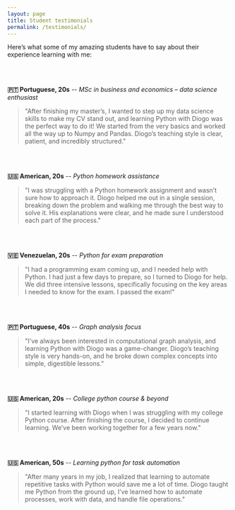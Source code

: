 ```yaml
---
layout: page
title: Student testimonials
permalink: /testimonials/
---
```


Here’s what some of my amazing students have to say about their experience learning with me:

<br/><br/>

**:portugal: Portuguese, 20s** -- *MSc in business and economics – data science enthusiast*

> "After finishing my master’s, I wanted to step up my data science skills to make my CV stand out, and learning Python with Diogo was the perfect way to do it! We started from the very basics and worked all the way up to Numpy and Pandas. Diogo’s teaching style is clear, patient, and incredibly structured."

<br/><br/>

**🇺🇸 American, 20s** -- *Python homework assistance*

> "I was struggling with a Python homework assignment and wasn’t sure how to approach it. Diogo helped me out in a single session, breaking down the problem and walking me through the best way to solve it. His explanations were clear, and he made sure I understood each part of the process."

<br/><br/>

**:venezuela: Venezuelan, 20s** -- *Python for exam preparation*

> "I had a programming exam coming up, and I needed help with Python. I had just a few days to prepare, so I turned to Diogo for help. We did three intensive lessons, specifically focusing on the key areas I needed to know for the exam. I passed the exam!"

<br/><br/>

**:portugal: Portuguese, 40s** -- *Graph analysis focus*

> "I’ve always been interested in computational graph analysis, and learning Python with Diogo was a game-changer. Diogo’s teaching style is very hands-on, and he broke down complex concepts into simple, digestible lessons."

<br/><br/>

**🇺🇸 American, 20s** -- *College python course & beyond*

> "I started learning with Diogo when I was struggling with my college Python course. After finishing the course, I decided to continue learning. We’ve been working together for a few years now."

<br/><br/>

**🇺🇸 American, 50s** -- *Learning python for task automation*

> "After many years in my job, I realized that learning to automate repetitive tasks with Python would save me a lot of time. Diogo taught me Python from the ground up, I’ve learned how to automate processes, work with data, and handle file operations."